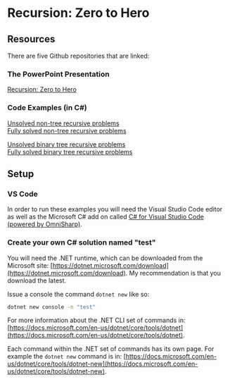 # Recursion: Zero to Hero

## Resources

There are five Github repositories that are linked:

### The PowerPoint Presentation

[Recursion: Zero to Hero](Recursion.pdf)

### Code Examples (in C#)

[Unsolved non-tree recursive problems](https://github.com/avifarah/Recursion.Recursion-Stripped)<br />
[Fully solved non-tree recursive problems](https://github.com/avifarah/Recursion.Recursion1)

[Unsolved binary tree recursive problems](https://github.com/avifarah/Recursion.TreeProcessing-Stripped)<br />
[Fully solved binary tree recursive problems](https://github.com/avifarah/Recursion.TreeProcessing)

## Setup

### VS Code

In order to run these examples you will need the Visual Studio Code editor as well as the Microsoft C# add on called [C# for Visual Studio Code (powered by OmniSharp)](https://marketplace.visualstudio.com/items?itemName=ms-dotnettools.csharp).

### Create your own C# solution named "test"

You will need the .NET runtime, which can be downloaded from the Microsoft site: [https://dotnet.microsoft.com/download](https://dotnet.microsoft.com/download). My recommendation is that you download the latest.

Issue a console the command `dotnet new` like so:

```bash
dotnet new console -n "test"
```

For more information about the .NET CLI set of commands in: [https://docs.microsoft.com/en-us/dotnet/core/tools/dotnet](https://docs.microsoft.com/en-us/dotnet/core/tools/dotnet).

Each command within the .NET set of commands has its own page. For example the `dotnet new` command is in: [https://docs.microsoft.com/en-us/dotnet/core/tools/dotnet-new](https://docs.microsoft.com/en-us/dotnet/core/tools/dotnet-new).
